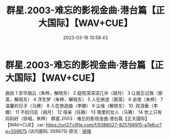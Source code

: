 ﻿---
title: 群星.2003-难忘的影视金曲·港台篇【正大国际】【WAV+CUE】
date: 2023-03-18 10:58:43
categories: WAV车载音乐、镜像
tags: 华语中文
---
# 群星.2003-难忘的影视金曲·港台篇【正大国际】【WAV+CUE】

曲目
1 京华烟云（朱桦，解晓东）
2 庭院深深深几许（胡月）
3 让我忘记我（那英，解晓东）
4 浮生梦（朱桦，解晓东）
5 人在旅途（那英）
6 余恨（朱桦）
7 温馨的日子（马赛）
8 人在旅途曲（李娜）
9 尘缘（解晓东）
10. 双泪垂（李娜）
11 不如归去（胡月）
12 母亲（任静）
13 塔里的女人（马赛）
14 世上只有妈妈好（徐唱，朱桦）
群星.2003 - 难忘的影视金曲·港台篇【正大国际】【WAV+CUE】.rar: https://url27.ctfile.com/f/9388027-825766915-a7e6cc?p=559675
(访问密码: 559675)
原文：[链接](https://blog.sina.com.cn/s/blog_1647c7e7601031110.html)